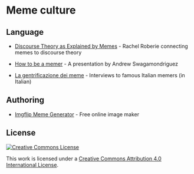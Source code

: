 # Meme culture

## Language

- [Discourse Theory as Explained by Memes](https://medium.com/@rroberie/discourse-theory-as-explained-by-memes-7ad45ca758e9) - Rachel Roberie connecting memes to discourse theory

- [How to be a memer](https://prezi.com/lm88onil-_bb/how-to-be-a-memer/) - A presentation by Andrew Swagamondriguez

- [La gentrificazione dei meme](http://www.rivistastudio.com/standard/meme-facebook-intervista-karbopapero-logo-comune-oznerol-eschaton/) - Interviews to famous Italian memers (in Italian)

## Authoring

- [Imgflip Meme Generator](https://imgflip.com/memegenerator) - Free online image maker


## License

[![Creative Commons License](http://i.creativecommons.org/l/by/4.0/88x31.png)](https://creativecommons.org/licenses/by/4.0/)

This work is licensed under a [Creative Commons Attribution 4.0 International License](http://creativecommons.org/licenses/by/4.0/).
